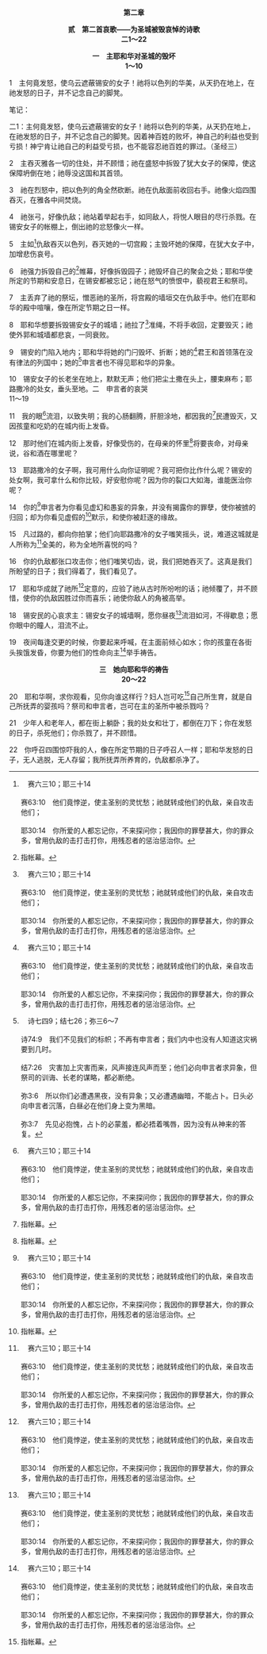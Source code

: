 <p style="text-align:center;font-weight:bold;">第二章</p>

<p style="text-align:center;font-weight:bold;">贰　第二首哀歌——为圣城被毁哀悼的诗歌<br>二1～22</p>

<p style="text-align:center;font-weight:bold;">一　主耶和华对圣城的毁坏<br>1～10</p>

1　主何竟发怒，使乌云遮蔽锡安的女子！祂将以色列的华美，从天扔在地上，在祂发怒的日子，并不记念自己的脚凳。

<p id="biblebj">笔记：

<p id="biblebjzw">二1：主何竟发怒，使乌云遮蔽锡安的女子！祂将以色列的华美，从天扔在地上，在祂发怒的日子，并不记念自己的脚凳。因着神百姓的败坏，神自己的利益也受到亏损！神宁肯让祂自己的利益受亏损，也不能容忍祂百姓的罪过。（圣经三）

2　主吞灭雅各一切的住处，并不顾惜；祂在盛怒中拆毁了犹大女子的保障，使这保障坍倒在地；祂辱没这国和其首领。

3　祂在烈怒中，把以色列的角全然砍断。祂在仇敌面前收回右手。祂像火焰四围吞灭，在雅各中间焚烧。

4　祂张弓，好像仇敌；祂站着举起右手，如同敌人，将悦人眼目的尽行杀戮。在锡安女子的帐棚上，倒出祂的忿怒像火一样。

5　主如[^a]仇敌吞灭以色列，吞灭她的一切宫殿；主毁坏她的保障，在犹大女子中，加增悲伤哀号。

[^a]:　赛六三10；耶三十14<br><br>赛63:10　他们竟悖逆，使主圣别的灵忧愁；祂就转成他们的仇敌，亲自攻击他们；<br><br>耶30:14　你所爱的人都忘记你，不来探问你；我因你的罪孽甚大，你的罪众多，曾用仇敌的击打击打你，用残忍者的惩治惩治你。

6　祂强力拆毁自己的[^1]帷幕，好像拆毁园子；祂毁坏自己的聚会之处；耶和华使所定的节期和安息日，在锡安都被忘记；祂在怒气的愤恨中，藐视君王和祭司。

[^1]:指帐幕。

7　主丢弃了祂的祭坛，憎恶祂的圣所，将宫殿的墙垣交在仇敌手中。他们在耶和华的殿中喧嚷，像在所定节期之日一样。

8　耶和华想要拆毁锡安女子的城墙；祂拉了[^a]准绳，不将手收回，定要毁灭；祂使外郭和城墙都悲哀，一同衰败。

[^a]:　王下二一13<br><br>王下21:13　我必将量撒玛利亚的准绳，和亚哈家的线铊，拉在耶路撒冷上，且必擦净耶路撒冷，如人擦盘，擦净了就将盘倒扣。

9　锡安的门陷入地内；耶和华将她的门闩毁坏、折断；她的[^a]君王和首领落在没有律法的列国中；她的[^b]申言者也不得见耶和华的异象。

[^a]:　申二八36；王下二四15；二五7<br><br>申28:36　耶和华必将你和你所立、治理你的王，领到你和你列祖素不认识的国去；在那里你必事奉别神，那不过是木头和石头。<br><br>王下24:15　并将约雅斤和王母、后妃、太监与那地的权贵，都从耶路撒冷迁徙到巴比伦去了；<br><br>王下25:7　他们在西底家眼前杀了他的众子，并且剜了西底家的眼睛，用铜链锁着他，带到巴比伦去。

[^b]:　诗七四9；结七26；弥三6～7<br><br>诗74:9　我们不见我们的标帜；不再有申言者；我们内中也没有人知道这灾祸要到几时。<br><br>结7:26　灾害加上灾害而来，风声接连风声而至；他们必向申言者求异象，但祭司的训诲、长老的谋略，都必断绝。<br><br>弥3:6　所以你们必遭遇黑夜，没有异象；又必遭遇幽暗，不能占卜。日头必向申言者沉落，白昼必在他们身上变为黑暗。<br><br>弥3:7　先见必抱愧，占卜的必蒙羞，都必捂着嘴唇，因为没有从神来的答复。

10　锡安女子的长老坐在地上，默默无声；他们把尘土撒在头上，腰束麻布；耶路撒冷的处女，垂头至地。二　申言者的哀哭<br>11～19

11　我的眼[^a]流泪，以致失明；我的心肠翻腾，肝胆涂地，都因我的[^1]民遭毁灭，又因孩童和吃奶的在城内街上发昏。

[^1]:直译，民女。

[^a]:　诗六6～7；哀一16<br><br>诗6:6　我因唉哼而困乏；我每夜流泪，把床榻漂起，把褥子湿透。<br><br>诗6:7　我因忧愁眼睛干瘪；又因我一切敌人的缘故，眼睛昏花。<br><br>哀1:16　我因这些事哭泣；我的眼睛泪水直流，因为那当安慰我，救回我性命的，离我甚远；我的儿女凄苦，因为仇敌已经得胜。

12　那时他们在城内街上发昏，好像受伤的，在母亲的怀里[^1]将要丧命，对母亲说，谷和酒在哪里呢？

[^1]:直译，将他们的魂倾倒出来。

13　耶路撒冷的女子啊，我可用什么向你证明呢？我可把你比作什么呢？锡安的处女啊，我可拿什么和你比较，好安慰你呢？因为你的裂口大如海，谁能医治你呢？

14　你的[^a]申言者为你看见虚幻和愚妄的异象，并没有揭露你的罪孽，使你被掳的归回；却为你看见虚假的[^1]默示，和使你被赶逐的缘故。

[^1]:直译，负担。

[^a]:　耶二8；五31；十四14；结十三2<br><br>耶2:8　祭司都不说，耶和华在哪里呢？执掌律法的，都不认识我，牧者违背我，申言者借巴力说预言，随从无益之物。<br><br>耶5:31　就是申言者说假预言，祭司凭自己的权柄管理；我的百姓也喜爱这样。但到了结局，你们要怎样行呢？<br><br>耶14:14　耶和华对我说，那些申言者托我的名说假预言；我并没有打发他们，没有吩咐他们，也没有对他们说话。他们向你们预言的，乃是虚假的异象、占卜和虚无的事，以及自己心中的诡诈。<br><br>结13:2　人子啊，你要说预言攻击以色列中说预言的申言者，对那些从己心发预言的说，你们当听耶和华的话：

15　凡过路的，都向你拍掌；他们向耶路撒冷的女子嗤笑摇头，说，难道这城就是人所称为[^a]全美的，称为全地所喜悦的吗？

[^a]:　诗四八2；五十2<br><br>诗48:2　在北面的锡安山，是大君王的城，居高华美，为全地所喜悦。<br><br>诗50:2　从全美的锡安，神已经发光了。

16　你的仇敌都张口攻击你；他们嗤笑切齿，说，我们把她吞灭了。这真是我们所盼望的日子；我们得着了，我们看见了。

17　耶和华成就了祂所[^a]定意的，应验了祂从古时所吩咐的话；祂倾覆了，并不顾惜，使你的仇敌因胜过你而喜乐；祂使你敌人的角被高举。

[^a]:　利二六16；申二八15<br><br>利26:16　我就要这样待你们：我必命定惊惶，就是痨病和热病，临到你们，叫你们眼目失明、精神消耗；你们也要徒然撒种，因为仇敌要吃你们所种的。<br><br>申28:15　你若不听从耶和华你神的话，不谨守遵行祂的一切诫命和律例，就是我今日所吩咐你的，以下这一切的咒诅必临到你，赶上你：

18　锡安民的心哀求主：锡安女子的城墙啊，愿你昼夜[^a]流泪如河，不得歇息；愿你眼中的瞳人，泪流不止。

[^a]:　耶十四17；哀一16<br><br>耶14:17　你要将这话对他们说，愿我眼流泪，昼夜不息；因为我民的处女受了极大的损伤，受了严重的创伤。<br><br>哀1:16　我因这些事哭泣；我的眼睛泪水直流，因为那当安慰我，救回我性命的，离我甚远；我的儿女凄苦，因为仇敌已经得胜。

19　夜间每逢交更的时候，你要起来呼喊，在主面前倾心如水；你的孩童在各街头挨饿发昏，你要为他们的性命向主[^a]举手祷告。

[^a]:　诗二八2；一三四2；一四一2<br><br>诗28:2　我呼求你，向你至圣所举手的时候，求你垂听我恳求的声音。<br><br>诗134:2　你们当在圣所举手，颂赞耶和华。<br><br>诗141:2　愿我的祷告如香陈列在你面前，愿我举手祈求，如献晚祭。

<p style="text-align:center;font-weight:bold;">三　她向耶和华的祷告<br>20～22</p>

20　耶和华啊，求你观看，见你向谁这样行？妇人岂可吃[^1]自己所生育，就是自己所抚弄的婴孩吗？祭司和申言者，岂可在主的圣所中被杀戮吗？

[^1]:自己所生育，直译，她们的果子。

21　少年人和老年人，都在街上躺卧；我的处女和壮丁，都倒在刀下；你在发怒的日子，杀死他们；你杀戮了，并不顾惜。

22　你呼召四围惊吓我的人，像在所定节期的日子呼召人一样；耶和华发怒的日子，无人逃脱，无人存留；我所抚弄所养育的，仇敌都杀净了。
